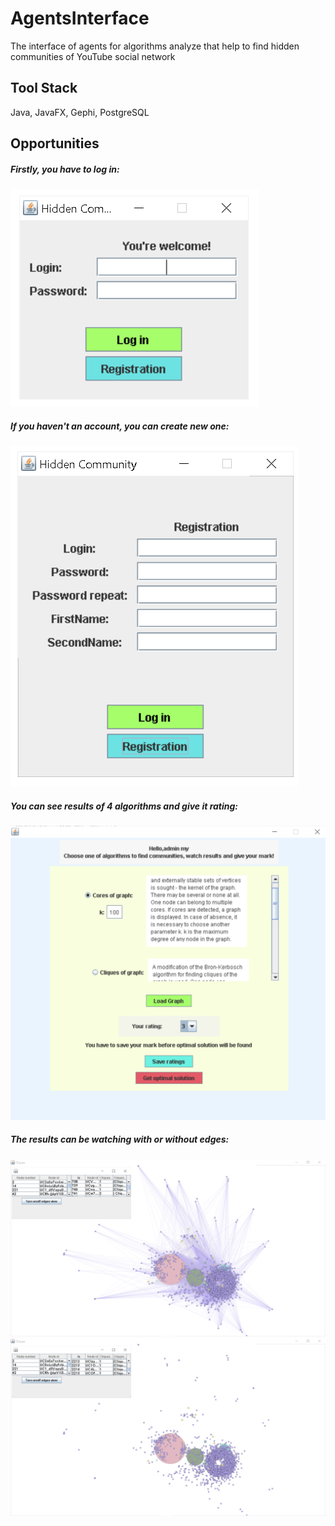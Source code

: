 # AgentsInterface
 The interface of agents for algorithms analyze that help to find hidden communities of YouTube social network
 
 ## Tool Stack  
 Java, JavaFX, Gephi, PostgreSQL
 ## Opportunities
 ##### Firstly, you have to log in:
 ![login](img/1.png)
 ##### If you haven't an account, you can create new one:
  ![registration](img/2.png)
 ##### You can see results of 4 algorithms and give it rating:
 ![mainPage](img/3.png)
 
 ##### The results can be watching with or without edges:
 ![GraphWithEdges](img/4.png)
 ![GraphWithoutEdges](img/5.png)